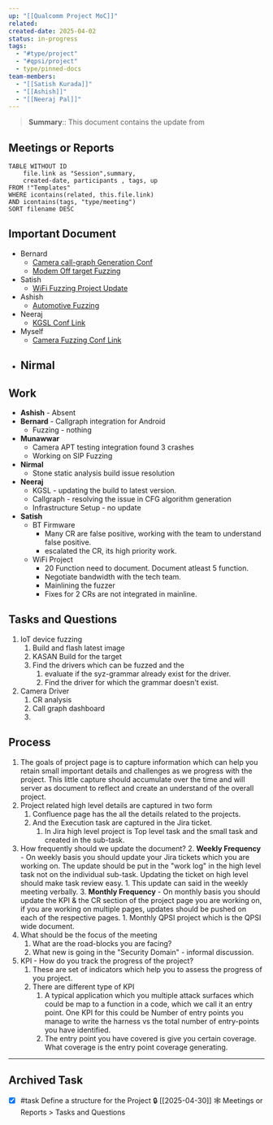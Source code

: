 ```yaml
---
up: "[[Qualcomm Project MoC]]"
related:
created-date: 2025-04-02
status: in-progress
tags:
  - "#type/project"
  - "#qpsi/project"
  - type/pinned-docs
team-members:
  - "[[Satish Kurada]]"
  - "[[Ashish]]"
  - "[[Neeraj Pal]]"
---
```


> **Summary**:: This document contains the update from 

## Meetings or Reports

```dataview
TABLE WITHOUT ID
	file.link as "Session",summary,
	created-date, participants , tags, up
FROM !"Templates"
WHERE icontains(related, this.file.link)
AND icontains(tags, "type/meeting")
SORT filename DESC
```

## Important Document

- Bernard
	- [Camera call-graph Generation Conf](https://confluence.qualcomm.com/confluence/display/QPSIFT/Callgraph+and+Function+coverage+for+Linux+Android+Kernel+Drivers)
	- [Modem Off target Fuzzing](https://confluence.qualcomm.com/confluence/display/QPSIFT/Modem+Off-target+Fuzzing+Support)
- Satish
	- [WiFi Fuzzing Project Update](https://confluence.qualcomm.com/confluence/display/QPSIFT/WLAN+FW+Fuzzing)
- Ashish
	- [Automotive Fuzzing](https://confluence.qualcomm.com/confluence/pages/viewpage.action?pageId=1660140318)
- Neeraj
	- [KGSL Conf Link](https://confluence.qualcomm.com/confluence/display/QPSIFT/Android+GPU+Fuzzing%3A+KGSL)
- Myself
	- [Camera Fuzzing Conf Link](https://confluence.qualcomm.com/confluence/display/QPSIFT/Android+Camera+Driver+Fuzzing)
- Nirmal
	- 

## Work

- **Ashish** - Absent
- **Bernard** - Callgraph integration for Android
	- Fuzzing - nothing
- **Munawwar**
	- Camera APT testing integration found 3 crashes
	- Working on SIP Fuzzing
- **Nirmal** 
	- Stone static analysis build issue resolution
- **Neeraj**
	- KGSL - updating the build to latest version. 
	- Callgraph - resolving the issue in CFG algorithm generation
	- Infrastructure Setup - no update
- **Satish**
	- BT Firmware 
		- Many CR are false positive, working with the team to understand false positive.
		- escalated the CR, its high priority work.
	- WiFi Project
		- 20 Function need to document. Document atleast 5 function.
		- Negotiate bandwidth with the tech team.
		- Mainlining the fuzzer
		- Fixes for 2 CRs are not integrated in mainline.


## Tasks and Questions

1. IoT device fuzzing
	1. Build and flash latest image
	2. KASAN Build for the target
	3. Find the drivers which can be fuzzed and the 
		1. evaluate if the syz-grammar already exist for the driver.
		2. Find the driver for which the grammar doesn't exist.
2. Camera Driver
	1. CR analysis
	2. Call graph dashboard
	3. 

## Process

1. The goals of project page is to capture information which can help you retain small important details and challenges as we progress with the project. This little capture should accumulate over the time and will server as document to reflect and create an understand of the overall project.
2. Project related high level details are captured in two form
	1. Confluence page has the all the details related to the projects. 
	2. And the Execution task are captured in the Jira ticket.
		1. In Jira high level project is Top level task and the small task and created in the sub-task.
3. How frequently should we update the document?
	2. **Weekly Frequency** - On weekly basis you should update your Jira tickets which you are working on. The update should be put in the "work log" in the high level task not on the individual sub-task. Updating the ticket on high level should make task review easy.
		1. This update can said in the weekly meeting verbally.
	3. **Monthly Frequency** - On monthly basis you should update the KPI & the CR section of the project page you are working on, if you are working on multiple pages, updates should be pushed on each of the respective pages.
		1. Monthly QPSI project which is the QPSI wide document.
4. What should be the focus of the meeting
	1. What are the road-blocks you are facing?
	2. What new is going in the "Security Domain" - informal discussion.
5. KPI - How do you track the progress of the project?
	1. These are set of indicators which help you to assess the progress of you project.
	2. There are different type of KPI
		1. A typical application which you multiple attack surfaces which could be map to a function in a code, which we call it an entry point. One KPI for this could be Number of entry points you manage to write the harness vs the total number of entry-points you have identified.
		2. The entry point you have covered is give you certain coverage. What coverage is the entry point coverage generating.

---


## Archived Task

- [x] #task Define a structure for the Project 🔒 [[2025-04-30]] 🕸️ Meetings or Reports > Tasks and Questions
